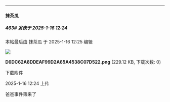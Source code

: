 ﻿
*****

####  抹茶瓜  
##### 463#       发表于 2025-1-16 12:24

 本帖最后由 抹茶瓜 于 2025-1-16 12:25 编辑 

<img src="https://img.saraba1st.com/forum/202501/16/122455sr9hhsa6d3dsszxj.png" referrerpolicy="no-referrer">

<strong>D6DC62A8DDEAF99D2A65A4538C07D522.png</strong> (229.12 KB, 下载次数: 0)

下载附件

2025-1-16 12:24 上传

爸爸事件簿来了

